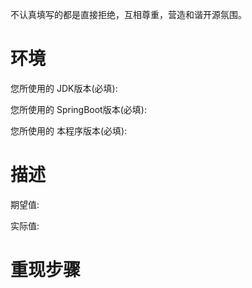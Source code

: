 不认真填写的都是直接拒绝，互相尊重，营造和谐开源氛围。

# 环境

您所使用的 JDK版本(必填): 

您所使用的 SpringBoot版本(必填): 

您所使用的 本程序版本(必填): 

# 描述





期望值:

实际值: 


# 重现步骤







